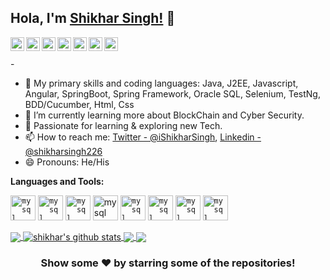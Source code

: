 ## Hola, I'm [Shikhar Singh!](https://www.linkedin.com/in/shikharsingh226/) 👋
   


<a href="https://twitter.com/iShikharSingh">
  <img align="left" alt="shikhar's Twitter" width="22px" src="https://cdn.jsdelivr.net/npm/simple-icons@v3/icons/twitter.svg" />
</a>
<a href="https://www.linkedin.com/in/shikharsingh226/">
  <img align="left" alt="shikhar's Linkdein" width="22px" src="https://cdn.jsdelivr.net/npm/simple-icons@v3/icons/linkedin.svg" />
</a>
<a href="https://github.com/shikharsingh226">
  <img align="left" alt="shikhar's Github" width="22px" src="https://cdn.jsdelivr.net/npm/simple-icons@v3/icons/github.svg" />
</a>
<a href="https://t.me/shikharsingh226">
  <img align="left" alt="shikhar's Telegram" width="22px" src="https://cdn.jsdelivr.net/npm/simple-icons@v3/icons/telegram.svg" />
</a>
<a href="https://instagram.com/">
  <img align="left" alt="shikhar's Instagram" width="22px" src="https://cdn.jsdelivr.net/npm/simple-icons@v3/icons/instagram.svg" />
</a>
<a href="https://www.facebook.com/">
  <img align="left" alt="shikhar's Facebook" width="22px" src="https://cdn.jsdelivr.net/npm/simple-icons@v3/icons/facebook.svg" />
</a>
<a href="https://www.youtube.com/">
  <img align="left" alt="shikhar's Youtube" width="22px" src="https://cdn.jsdelivr.net/npm/simple-icons@v3/icons/youtube.svg" />
</a>

<br/>
<br/>
 -
 
 - 🔭 My primary skills and coding languages: Java, J2EE, Javascript, Angular, SpringBoot, Spring Framework, Oracle SQL, Selenium, TestNg, BDD/Cucumber, Html, Css
- 🌱  I’m currently learning more about BlockChain and Cyber Security.
- 👯  Passionate for learning & exploring new Tech. 
- 📫 How to reach me: [Twitter - @iShikharSingh](https://twitter.com/iShikharSingh), [Linkedin - @shikharsingh226](https://www.linkedin.com/in/shikharsingh226/)
- 😄 Pronouns: He/His

**Languages and Tools:**  

<code><img src="https://icon2.cleanpng.com/20180720/bv/kisspng-javascript-logo-html-clip-art-javascript-logo-5b5188b13c2314.0304322315320700652463.jpg" alt="mysql" width="40" height="40"/></code>
<code><img src="https://www.pcsglobal.in/wp-content/uploads/2020/01/j2ee-logo.png" alt="mysql" width="40" height="40"/></code>
<code><img src="http://springframework.guru/wp-content/uploads/2015/02/spring-framework-project-logo.png" alt="mysql" width="40" height="40"/></code>
<img src="https://i.pinimg.com/originals/50/f1/58/50f1582a95bdac10f1c3fa295c8b947b.png" alt="mysql" width="40" height="40"/>
<code><img src="https://banner2.cleanpng.com/20181122/krs/kisspng-java-programming-language-selenium-computer-softwa-july-2-16-halab-4-dev-5bf78387a7bb41.028192901542947719687.jpg" alt="mysql" width="40" height="40"/></code>
<code><img src="https://images.g2crowd.com/uploads/product/image/large_detail/large_detail_1e0d62f445e6448af1e125f5702c8227/reactjs-development-services.png" alt="mysql" width="40" height="40"/></code>
<code><img src="https://upload.wikimedia.org/wikipedia/commons/thumb/c/cf/Angular_full_color_logo.svg/1200px-Angular_full_color_logo.svg.png" alt="mysql" width="40" height="40"/></code>
<code><img src="https://media-exp1.licdn.com/dms/image/C560BAQGC029P7UbAMQ/company-logo_200_200/0/1562088387077?e=2159024400&v=beta&t=lEY4Obku1xJ3BB_BpN3Np9ILy8_zaB1_yjsfH9A57qs" alt="mysql" width="40" height="40"/></code>

  
<a href="https://github.com/iampawan">
  <img align="center" src="https://github-readme-stats.vercel.app/api/top-langs/?username=shikharsingh226&theme=light&hide_langs_below=1" />
</a>
<a href="https://github.com/iampawan">
 <img align="center" src="https://github-readme-stats.vercel.app/api?username=shikharsingh226&show_icons=true&theme=light&line_height=27" alt="shikhar's github stats"/>
</a>
<a href="https://github.com/ShikharSingh226/Beans-and-Dependency-Injection-In-Spring">
  <img align="center" src="https://github-readme-stats.vercel.app/api/pin/?username=shikharsingh226&repo=Beans-and-Dependency-Injection-In-Spring" />

</a>
<a href="https://github.com/ShikharSingh226/SpingBootDataRestAPI">
 <img align="center" src="https://github-readme-stats.vercel.app/api/pin/?username=shikharsingh226&repo=SpingBootDataRestAPI" />
</a>

<div align="center">

### Show some ❤️ by starring some of the repositories!

</div>
<!---
ShikharSingh226/ShikharSingh226 is a ✨ special ✨ repository because its `README.md` (this file) appears on your GitHub profile.
You can click the Preview link to take a look at your changes.
--->
